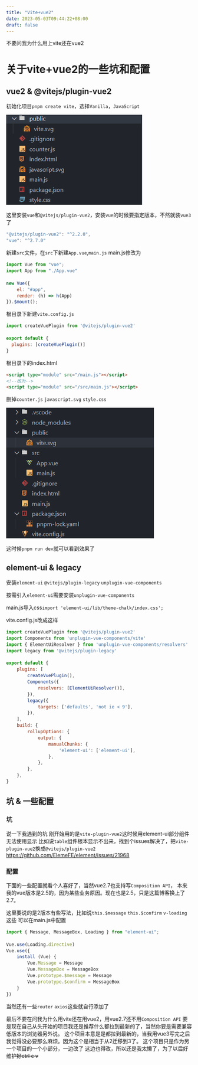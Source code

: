 ```yaml
---
title: "Vite+vue2"
date: 2023-05-03T09:44:22+08:00
draft: false
---
```


不要问我为什么用上vite还在vue2
<!--more-->

# 关于vite+vue2的一些坑和配置

## vue2 & @vitejs/plugin-vue2
初始化项目`pnpm create vite`，选择`Vanilla`，`JavaScript`

![avatar](https://raw.githubusercontent.com/pastSeagull/blog/main/img/vite-vue2.png)

这里安装`vue`和`@vitejs/plugin-vue2`，安装`vue`的时候要指定版本，不然就装`vue3`了

```js
"@vitejs/plugin-vue2": "^2.2.0",
"vue": "^2.7.0"
```

新建`src`文件，在`src`下新建`App.vue`,`main.js`
main.js修改为

```js
import Vue from "vue";
import App from "./App.vue"

new Vue({
    el: "#app",
    render: (h) => h(App)
}).$mount();

```

根目录下新建`vite.config.js`
```js
import createVuePlugin from '@vitejs/plugin-vue2'

export default {
  plugins: [createVuePlugin()]
}
```
根目录下的index.html
```html
<script type="module" src="/main.js"></script>
<!--改为-->
<script type="module" src="/src/main.js"></script>
```
删掉`counter.js` `javascript.svg` `style.css`

![avatar](https://raw.githubusercontent.com/pastSeagull/blog/main/img/vite-vue2-first.png)

这时候`pnpm run dev`就可以看到效果了

## element-ui & legacy
安装`element-ui` `@vitejs/plugin-legacy` `unplugin-vue-components`

按需引入`element-ui`需要安装`unplugin-vue-components`

main.js导入css`import 'element-ui/lib/theme-chalk/index.css';`

vite.config.js改成这样
```js
import createVuePlugin from '@vitejs/plugin-vue2'
import Components from 'unplugin-vue-components/vite'
import { ElementUiResolver } from 'unplugin-vue-components/resolvers'
import legacy from '@vitejs/plugin-legacy'

export default {
    plugins: [
        createVuePlugin(),
        Components({
            resolvers: [ElementUiResolver()],
        }),
        legacy({
            targets: ['defaults', 'not ie < 9'],
        }),
    ],
    build: {
        rollupOptions: {
            output: {
                manualChunks: {
                    'element-ui': ['element-ui'],
                },
            },
        },
    },
}
```

## 坑 & 一些配置

### 坑
说一下我遇到的坑
刚开始用的是`vite-plugin-vue2`这时候用element-ui部分组件无法使用显示
比如说`table`组件根本显示不出来，找到个issues解决了，把`vite-plugin-vue2`换成`@vitejs/plugin-vue2`
https://github.com/ElemeFE/element/issues/21968

### 配置
下面的一些配置就看个人喜好了，当然vue2.7也支持写`Composition API`，
本来我的vue版本是2.5的，因为某些业务原因。现在也是2.5，只是这篇博客换上了2.7。

这里要说的是2版本有些写法，比如说`this.$message` `this.$confirm` `v-loading`这些
可以在main.js中配置
```js
import { Message, MessageBox, Loading } from "element-ui";

Vue.use(Loading.directive)
Vue.use({
    install (Vue) {
        Vue.Message = Message
        Vue.MessageBox = MessageBox
        Vue.prototype.$message = Message
        Vue.prototype.$confirm = MessageBox
    }
})
```
当然还有一些`router` `axios`这些就自行添加了


最后不要在问我为什么用vite还在用vue2，用vue2.7还不用`Composition API`
要是现在自己从头开始的项目我还是推荐什么都拉到最新的了，当然你要是需要兼容低版本的浏览器另外说。
这个项目本意是是都拉到最新的，当我用vue3写完之后我觉得没必要那么麻烦。因为这个是相当于从2迁移到3了。
这个项目只是作为另一个项目的一个小部分，一边改了 这边也得改，所以还是我太懒了，为了以后好维护~~好ctrl c v~~

